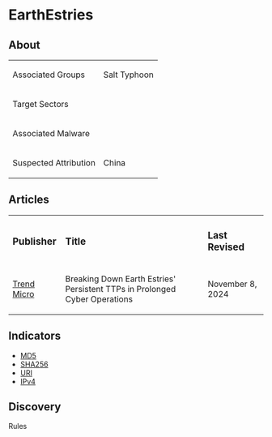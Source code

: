 
# EarthEstries

## About
<table>
  <tr>
    <td>
      <p>Associated Groups</p>
    </td>
    <td>
      <p>Salt Typhoon</p>
    </td>
  </tr>
  <tr>
    <td>
      <p>Target Sectors</p>
    </td>
    <td>
      <p></p>
    </td>
  </tr>
  <tr>
    <td>
      <p>Associated Malware</p>
    </td>
    <td>
      <p></p>
    </td>
  </tr>
  <tr>
    <td>
      <p>Suspected Attribution</p>
    </td>
    <td>
      <p>China</p>
    </td>
  </tr>
</table>

## Articles
<table>
  <tr>
    <td>
      <h3>Publisher</h3>
    </td>
    <td>
      <h3>Title</h3>
    </td>
    <td>
      <h3>Last Revised</h3>
    </td>
  </tr>
  <tr>
    <td>
      <a href="https://www.trendmicro.com/en_us/research/24/k/breaking-down-earth-estries-persistent-ttps-in-prolonged-cyber-o.html">Trend Micro</a>
    </td>
    <td>
      <p>Breaking Down Earth Estries' Persistent TTPs in Prolonged Cyber Operations</p>
    </td>
    <td>
      <p>November 8, 2024</p>
    </td>
  </tr>
</table>



## Indicators
- <a href="https://github.com/PudgyDragon/IOCs/blob/main/All/EarthEstries/samples.md5">MD5</a>
- <a href="https://github.com/PudgyDragon/IOCs/blob/main/All/EarthEstries/samples.sha256">SHA256</a>
- <a href="https://github.com/PudgyDragon/IOCs/blob/main/All/EarthEstries/uri.txt">URI</a>
- <a href="https://github.com/PudgyDragon/IOCs/blob/main/All/EarthEstries/IPv4.txt">IPv4</a>


## Discovery
Rules
